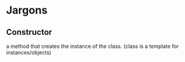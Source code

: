 # Jargons

## Constructor
a method that creates the instance of the class. (class is a template for instances/objects)
